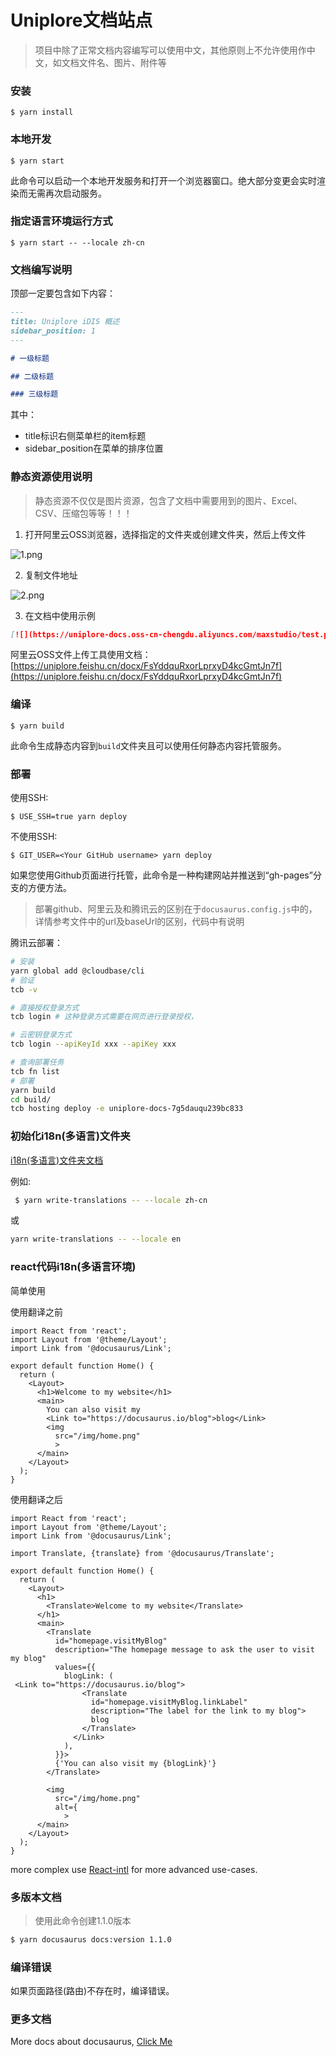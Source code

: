 # Uniplore文档站点

> 项目中除了正常文档内容编写可以使用中文，其他原则上不允许使用作中文，如文档文件名、图片、附件等

### 安装

```
$ yarn install
```

### 本地开发

```
$ yarn start
```

此命令可以启动一个本地开发服务和打开一个浏览器窗口。绝大部分变更会实时渲染而无需再次启动服务。

### 指定语言环境运行方式

```
$ yarn start -- --locale zh-cn
```

### 文档编写说明

顶部一定要包含如下内容：

```markdown
---
title: Uniplore iDIS 概述
sidebar_position: 1
---

# 一级标题

## 二级标题

### 三级标题


```

其中：
- title标识右侧菜单栏的item标题
- sidebar_position在菜单的排序位置


### 静态资源使用说明

> 静态资源不仅仅是图片资源，包含了文档中需要用到的图片、Excel、CSV、压缩包等等！！！

1. 打开阿里云OSS浏览器，选择指定的文件夹或创建文件夹，然后上传文件

![1.png](img-docs/1.png)

2. 复制文件地址

![2.png](img-docs/2.png)

3. 在文档中使用示例
```markdown
[![](https://uniplore-docs.oss-cn-chengdu.aliyuncs.com/maxstudio/test.png)](https://uniplore-docs.oss-cn-chengdu.aliyuncs.com/maxstudio/test.png)
```

阿里云OSS文件上传工具使用文档：[https://uniplore.feishu.cn/docx/FsYddquRxorLprxyD4kcGmtJn7f](https://uniplore.feishu.cn/docx/FsYddquRxorLprxyD4kcGmtJn7f)


### 编译

```
$ yarn build
```

此命令生成静态内容到`build`文件夹且可以使用任何静态内容托管服务。

### 部署

使用SSH:

```
$ USE_SSH=true yarn deploy
```

不使用SSH:

```
$ GIT_USER=<Your GitHub username> yarn deploy
```

如果您使用Github页面进行托管，此命令是一种构建网站并推送到“gh-pages”分支的方便方法。


 > 部署github、阿里云及和腾讯云的区别在于`docusaurus.config.js`中的，详情参考文件中的url及baseUrl的区别，代码中有说明

 腾讯云部署：
 ```bash
 # 安装
 yarn global add @cloudbase/cli
# 验证
 tcb -v

# 直接授权登录方式
tcb login # 这种登录方式需要在网页进行登录授权，

# 云密钥登录方式
tcb login --apiKeyId xxx --apiKey xxx

# 查询部署任务
tcb fn list
# 部署
yarn build
cd build/
tcb hosting deploy -e uniplore-docs-7g5dauqu239bc833
 ```

### 初始化i18n(多语言)文件夹

[i18n(多语言)文件夹文档](https://docusaurus.io/docs/i18n/git)

例如:
```bash
 $ yarn write-translations -- --locale zh-cn
 ```
 或
 ```bash
 yarn write-translations -- --locale en
 ```


 ### react代码i18n(多语言环境)

简单使用

使用翻译之前
```react
import React from 'react';
import Layout from '@theme/Layout';
import Link from '@docusaurus/Link';

export default function Home() {
  return (
    <Layout>
      <h1>Welcome to my website</h1>
      <main>
        You can also visit my
        <Link to="https://docusaurus.io/blog">blog</Link>
        <img
          src="/img/home.png"
          >
      </main>
    </Layout>
  );
}
```

使用翻译之后
```react
import React from 'react';
import Layout from '@theme/Layout';
import Link from '@docusaurus/Link';

import Translate, {translate} from '@docusaurus/Translate';

export default function Home() {
  return (
    <Layout>
      <h1>
        <Translate>Welcome to my website</Translate>
      </h1>
      <main>
        <Translate
          id="homepage.visitMyBlog"
          description="The homepage message to ask the user to visit my blog"
          values={{
            blogLink: (
 <Link to="https://docusaurus.io/blog">
                <Translate
                  id="homepage.visitMyBlog.linkLabel"
                  description="The label for the link to my blog">
                  blog
                </Translate>
              </Link>
            ),
          }}>
          {'You can also visit my {blogLink}'}
        </Translate>

        <img
          src="/img/home.png"
          alt={
            >
      </main>
    </Layout>
  );
}
```

more complex use [React-intl](https://www.jianshu.com/p/3b404d131634) for more advanced use-cases.

### 多版本文档

> 使用此命令创建1.1.0版本

```bash
$ yarn docusaurus docs:version 1.1.0
```

### 编译错误
如果页面路径(路由)不存在时，编译错误。

### 更多文档

More docs about docusaurus, [Click Me](https://docusaurus.io/docs)

